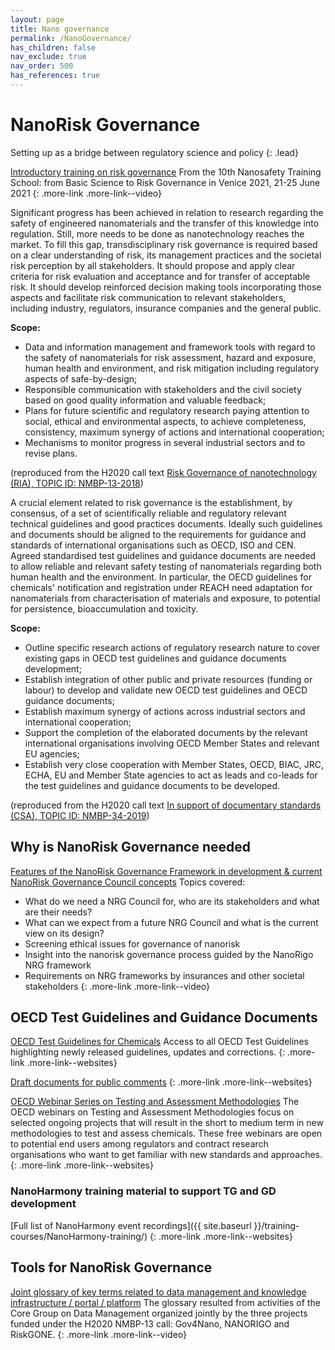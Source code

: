 ```yaml
---
layout: page
title: Nano governance
permalink: /NanoGovernance/
has_children: false
nav_exclude: true
nav_order: 500
has_references: true
---
```


# NanoRisk Governance
Setting up as a bridge between regulatory science and policy
{: .lead} 

[Introductory training on risk governance](https://www.youtube.com/watch?v=2yDgmajldW0)
From the 10th Nanosafety Training School: from Basic Science to Risk Governance in Venice 2021, 21-25 June 2021
{: .more-link .more-link--video}

Significant progress has been achieved in relation to research regarding the safety of engineered nanomaterials and the transfer of this knowledge into regulation. Still, more needs to be done as nanotechnology reaches the market. To fill this gap, transdisciplinary risk governance is required based on a clear understanding of risk, its management practices and the societal risk perception by all stakeholders. It should propose and apply clear criteria for risk evaluation and acceptance and for transfer of acceptable risk. It should develop reinforced decision making tools incorporating those aspects and facilitate risk communication to relevant stakeholders, including industry, regulators, insurance companies and the general public.

__Scope:__
- Data and information management and framework tools with regard to the safety of nanomaterials for risk assessment, hazard and exposure, human health and environment, and risk mitigation including regulatory aspects of safe-by-design;
- Responsible communication with stakeholders and the civil society based on good quality information and valuable feedback;
- Plans for future scientific and regulatory research paying attention to social, ethical and environmental aspects, to achieve completeness, consistency, maximum synergy of actions and international cooperation;
- Mechanisms to monitor progress in several industrial sectors and to revise plans.

(reproduced from the H2020 call text [Risk Governance of nanotechnology (RIA), TOPIC ID: NMBP-13-2018](https://ec.europa.eu/info/funding-tenders/opportunities/portal/screen/opportunities/topic-details/nmbp-13-2018))

A crucial element related to risk governance is the establishment, by consensus, of a set of scientifically reliable and regulatory relevant technical guidelines and good practices documents. Ideally such guidelines and documents should be aligned to the requirements for guidance and standards of international organisations such as OECD, ISO and CEN. Agreed standardised test guidelines and guidance documents are needed to allow reliable and relevant safety testing of nanomaterials regarding both human health and the environment. In particular, the OECD guidelines for chemicals' notification and registration under REACH need adaptation for nanomaterials from characterisation of materials and exposure, to potential for persistence, bioaccumulation and toxicity. 

__Scope:__
- Outline specific research actions of regulatory research nature to cover existing gaps in OECD test guidelines and guidance documents development;
- Establish integration of other public and private resources (funding or labour) to develop and validate new OECD test guidelines and OECD guidance documents;
- Establish maximum synergy of actions across industrial sectors and international cooperation;
- Support the completion of the elaborated documents by the relevant international organisations involving OECD Member States and relevant EU agencies;
- Establish very close cooperation with Member States, OECD, BIAC, JRC, ECHA, EU and Member State agencies to act as leads and co-leads for the test guidelines and guidance documents to be developed.

(reproduced from the H2020 call text [In support of documentary standards (CSA), TOPIC ID: NMBP-34-2019](https://ec.europa.eu/info/funding-tenders/opportunities/portal/screen/opportunities/topic-details/nmbp-13-2018))

## Why is NanoRisk Governance needed
[Features of the NanoRisk Governance Framework in development & current NanoRisk Governance Council concepts](https://www.youtube.com/watch?v=5Q5KcvIFZGI)
Topics covered:
- What do we need a NRG Council for, who are its stakeholders and what are their needs?
- What can we expect from a future NRG Council and what is the current view on its design?
- Screening ethical issues for governance of nanorisk
- Insight into the nanorisk governance process guided by the NanoRigo NRG framework
- Requirements on NRG frameworks by insurances and other societal stakeholders
{: .more-link .more-link--video}

## OECD Test Guidelines and Guidance Documents

[OECD Test Guidelines for Chemicals](https://www.oecd.org/chemicalsafety/testing/oecdguidelinesforthetestingofchemicals.htm)
Access to all OECD Test Guidelines highlighting newly released guidelines, updates and corrections.
{: .more-link .more-link--websites}

[Draft documents for public comments](https://www.oecd.org/chemicalsafety/testing/chemicalstestingdraftoecdguidelinesforthetestingofchemicals-sections1-5.htm)
{: .more-link .more-link--websites}

[OECD Webinar Series on Testing and Assessment Methodologies](https://www.oecd.org/chemicalsafety/testing/webinars-on-testing-and-assessment-methodologies.htm)
The OECD webinars on Testing and Assessment Methodologies focus on selected ongoing projects that will result in the short to medium term in new methodologies to test and assess chemicals. These free webinars are open to potential end users among regulators and contract research organisations who want to get familiar with new standards and approaches. 
{: .more-link .more-link--websites}

### NanoHarmony training material to support TG and GD development
[Full list of NanoHarmony event recordings]({{ site.baseurl }}/training-courses/NanoHarmony-training/)
{: .more-link .more-link--websites}

## Tools for NanoRisk Governance
[Joint glossary of key terms related to data management and knowledge infrastructure / portal / platform](https://h2020-riskgone.github.io/nmbp13-terminology/glossary/)
The glossary resulted from activities of the Core Group on Data Management organized jointly by the three projects funded under the H2020 NMBP-13 call: Gov4Nano, NANORIGO and RiskGONE.
{: .more-link .more-link--video}
